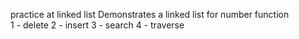practice at linked list 
Demonstrates a linked list for number 
function  
1 - delete
2 - insert
3 - search
4 - traverse
